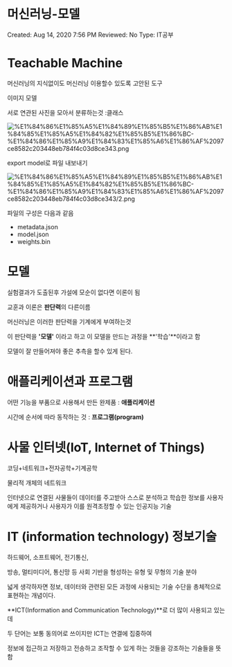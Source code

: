 # 머신러닝-모델

Created: Aug 14, 2020 7:56 PM
Reviewed: No
Type: IT공부

# Teachable Machine

머신러닝의 지식없이도 머신러닝 이용할수 있도록 고안된 도구

이미지 모델

서로 연관된 사진을 모아서 분류하는것 :클래스

![%E1%84%86%E1%85%A5%E1%84%89%E1%85%B5%E1%86%AB%E1%84%85%E1%85%A5%E1%84%82%E1%85%B5%E1%86%BC-%E1%84%86%E1%85%A9%E1%84%83%E1%85%A6%E1%86%AF%2097ce8582c203448eb784f4c03d8ce343.png](%E1%84%86%E1%85%A5%E1%84%89%E1%85%B5%E1%86%AB%E1%84%85%E1%85%A5%E1%84%82%E1%85%B5%E1%86%BC-%E1%84%86%E1%85%A9%E1%84%83%E1%85%A6%E1%86%AF%2097ce8582c203448eb784f4c03d8ce343.png)

export model로 파일 내보내기

![%E1%84%86%E1%85%A5%E1%84%89%E1%85%B5%E1%86%AB%E1%84%85%E1%85%A5%E1%84%82%E1%85%B5%E1%86%BC-%E1%84%86%E1%85%A9%E1%84%83%E1%85%A6%E1%86%AF%2097ce8582c203448eb784f4c03d8ce343/2.png](%E1%84%86%E1%85%A5%E1%84%89%E1%85%B5%E1%86%AB%E1%84%85%E1%85%A5%E1%84%82%E1%85%B5%E1%86%BC-%E1%84%86%E1%85%A9%E1%84%83%E1%85%A6%E1%86%AF%2097ce8582c203448eb784f4c03d8ce343/2.png)

파일의 구성은 다음과 같음

- metadata.json
- model.json
- weights.bin

# 모델

실험결과가 도출된후 가설에 모순이 없다면 이론이 됨

교훈과 이론은 **판단력**의 다른이름

머신러닝은 이러한 판단력을 기계에게 부여하는것

이 판단력을 **'모델'** 이라고 하고 이 모델을 만드는 과정을 **'학습'**이라고 함

모델이 잘 만들어져야 좋은 추측을 할수 있게 된다.

# 애플리케이션과 프로그램

어떤 기능을 부품으로 사용해서 만든 완제품 : **애플리케이션**

시간에 순서에 따라 동작하는 것 :  **프로그램(program)**

# 사물 인터넷(IoT, Internet of Things)

코딩+네트워크+전자공학+기계공학

물리적 개체의 네트워크

인터넷으로 연결된 사물들이 데이터를 주고받아 스스로 분석하고 학습한 정보를 사용자에게 제공하거나 사용자가 이를 원격조정할 수 있는 인공지능 기술

# IT (information technology) 정보기술

하드웨어, 소프트웨어, 전기통신,

방송, 멀티미디어, 통신망 등 사회 기반을 형성하는 유형 및 무형의 기술 분야

넓게 생각하자면 정보, 데이터와 관련된 모든 과정에 사용되는 기술 수단을 총체적으로 표현하는 개념이다.

**ICT(Information and Communication Technology)**로 더 많이 사용되고 있는데

두 단어는 보통 동의어로 쓰이지만 ICT는 연결에 집중하여

정보에 접근하고 저장하고 전송하고 조작할 수 있게 하는 것들을 강조하는 기술들을 뜻함